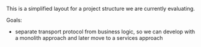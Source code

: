 This is a simplified layout for a project structure we are currently evaluating.

Goals:

* separate transport protocol from business logic, so we can develop with a monolith approach and later move to a services approach



